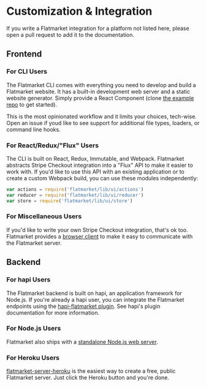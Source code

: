 # Customization & Integration

If you write a Flatmarket integration for a platform not listed here, please open a pull request to add it to the documentation.

## Frontend

### For CLI Users

The Flatmarket CLI comes with everything you need to develop and build a Flatmarket website. It has a built-in development web server and a static website generator. Simply provide a React Component (clone [the example repo](https://github.com/christophercliff/flatmarket-example) to get started).

This is the most opinionated workflow and it limits your choices, tech-wise. Open an issue if youd like to see support for additional file types, loaders, or command line hooks.

### For React/Redux/"Flux" Users

The CLI is built on React, Redux, Immutable, and Webpack. Flatmarket abstracts Stripe Checkout integration into a "Flux" API to make it easier to work with. If you'd like to use this API with an existing application or to create a custom Webpack build, you can use these modules independently:

```js
var actions = require('flatmarket/lib/ui/actions')
var reducer = require('flatmarket/lib/ui/reducer')
var store = require('flatmarket/lib/ui/store')
```

### For Miscellaneous Users

If you'd like to write your own Stripe Checkout integration, that's ok too. Flatmarket provides a [browser client](https://github.com/christophercliff/flatmarket-client) to make it easy to communicate with the Flatmarket server.

## Backend

### For hapi Users

The Flatmarket backend is built on hapi, an application framework for Node.js. If you're already a hapi user, you can integrate the Flatmarket endpoints using the [hapi-flatmarket plugin](https://github.com/christophercliff/hapi-flatmarket). See hapi's plugin documentation for more information.

### For Node.js Users

Flatmarket also ships with a [standalone Node.js web server](https://github.com/christophercliff/flatmarket-server).

### For Heroku Users

[flatmarket-server-heroku](https://github.com/christophercliff/flatmarket-server-heroku) is the easiest way to create a free, public Flatmarket server. Just click the Heroku button and you're done.
